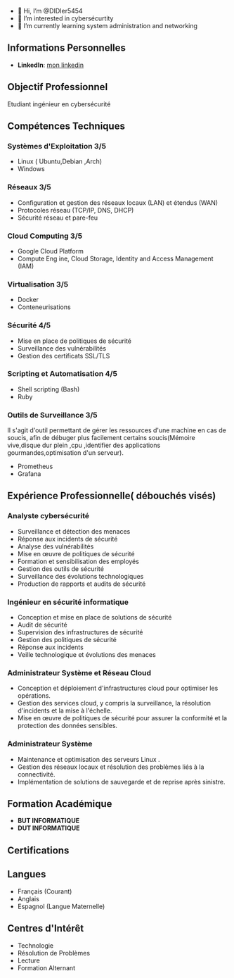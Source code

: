 - 👋 Hi, I’m @DIDIer5454
- 👀 I’m interested in cybersécurtity
- 🌱 I’m currently learning system administration and networking 


<!---
- 💞️ I’m looking to collaborate on ...
- 📫 How to reach me ...
DIDIer5454/DIDIer5454 is a ✨ special ✨ repository because its `README.md` (this file) appears on your GitHub profile.
You can click the Preview link to take a look at your changes.
--->
## Informations Personnelles

- **LinkedIn**: [mon linkedin](https://www.linkedin.com/in/rafael-didier-menene-akoo-obono-2a3929264/)

## Objectif Professionnel
Etudiant ingénieur en cybersécurité 
## Compétences Techniques
### Systèmes d'Exploitation  3/5
- Linux ( Ubuntu,Debian ,Arch)
- Windows

### Réseaux 3/5
- Configuration et gestion des réseaux locaux (LAN) et étendus (WAN)
- Protocoles réseau (TCP/IP, DNS, DHCP)
- Sécurité réseau et pare-feu

### Cloud Computing 3/5
- Google Cloud Platform
- Compute Eng ine, Cloud Storage, Identity and Access Management (IAM)
### Virtualisation 3/5
- Docker
- Conteneurisations
### Sécurité 4/5
- Mise en place de politiques de sécurité
- Surveillance des vulnérabilités
- Gestion des certificats SSL/TLS

### Scripting et Automatisation 4/5
- Shell scripting (Bash)
- Ruby 
### Outils de Surveillance 3/5
Il s'agit d'outil permettant de gérer les ressources d'une machine en cas de soucis, afin de débuger plus facilement certains soucis(Mémoire vive,disque dur plein ,cpu ,identifier des applications gourmandes,optimisation d'un serveur). 
- Prometheus
- Grafana

## Expérience Professionnelle( débouchés visés)

### Analyste cybersécurité
- Surveillance et détection des menaces
- Réponse aux incidents de sécurité
- Analyse des vulnérabilités
- Mise en œuvre de politiques de sécurité
- Formation et sensibilisation des employés
- Gestion des outils de sécurité
- Surveillance des évolutions technologiques
- Production de rapports et audits de sécurité

### Ingénieur en sécurité informatique
- Conception et mise en place de solutions de sécurité
- Audit de sécurité
- Supervision des infrastructures de sécurité
- Gestion des politiques de sécurité
- Réponse aux incidents
- Veille technologique et évolutions des menaces

### Administrateur Système et Réseau Cloud 
- Conception et déploiement d'infrastructures cloud pour optimiser les opérations.
- Gestion des services cloud, y compris la surveillance, la résolution d'incidents et la mise à l'échelle.
- Mise en œuvre de politiques de sécurité pour assurer la conformité et la protection des données sensibles.

### Administrateur Système 
- Maintenance et optimisation des serveurs Linux .
- Gestion des réseaux locaux et résolution des problèmes liés à la connectivité.
- Implémentation de solutions de sauvegarde et de reprise après sinistre.

## Formation Académique
- **BUT INFORMATIQUE**
- **DUT INFORMATIQUE**

## Certifications


## Langues
- Français (Courant)
- Anglais
- Espagnol (Langue Maternelle)

## Centres d'Intérêt
- Technologie
- Résolution de Problèmes
- Lecture
- Formation Alternant
